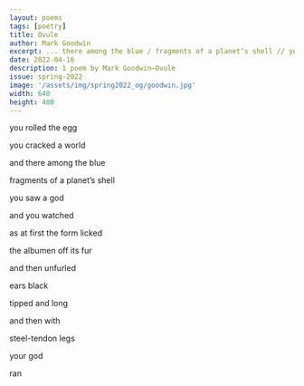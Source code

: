 ```yaml
---
layout: poems
tags: [poetry]
title: Ovule
author: Mark Goodwin
excerpt: ... there among the blue / fragments of a planet’s shell // you saw a god ...
date: 2022-04-16
description: 1 poem by Mark Goodwin—Ovule
issue: spring-2022
image: '/assets/img/spring2022_og/goodwin.jpg'
width: 640
height: 480
---
```


<div class="stanza">
<p class="poemline">you rolled the egg</p>
<p class="poemline">you cracked a world</p>
</div>
<div class="stanza">
<p class="poemline">and there among the blue</p>
<p class="poemline">fragments of a planet’s shell</p>
</div>
<div class="stanza">
<p class="poemline">you saw a god</p>
</div>
<div class="stanza">
<p class="poemline">and you watched</p>
<p class="poemline">as at first the form licked</p>
</div>
<div class="stanza">
<p class="poemline">the albumen off its fur</p>
<p class="poemline">and then unfurled</p>
</div>
<div class="stanza">
<p class="poemline">ears black</p>
<p class="poemline">tipped and long</p>
</div>
<div class="stanza">
<p class="poemline">and then with</p>
<p class="poemline">steel-tendon legs</p>
</div>
<div class="stanza">
<p class="poemline">your god</p>
<p class="poemline">ran</p>
</div>


